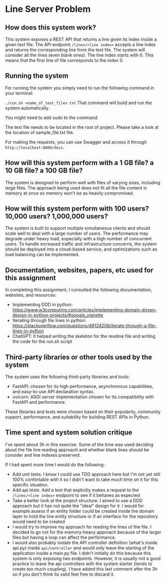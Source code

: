 # Line Server Problem

## How does this system work?

This system exposes a REST API that returns a line given its index inside a given text file. 
The API endpoint `/lines/<line index>` accepts a line index and returns the corresponding line from the text file.
The system will consider all the lines (even blank ones).
The line index starts with 0. This means that the first line of file corresponds to the index 0.

## Running the system

For running the system you simply need to run the following command in your terminal:

`
./run.sh <name_of_text_file>.txt
`
That command will build and run the system automatically.

You might need to add sudo to the command.

The text file needs to be located in the root of project. Please take a look at the location of sample_file.txt file.

For making the requests, you can use Swagger and access it through `http://localhost:8000/docs`.

## How will this system perform with a 1 GB file? a 10 GB file? a 100 GB file?

The system is designed to perform well with files of varying sizes, including large files. 
The approach being used does not fit all the file content in memory at once so memory won't be as heavily compromised.

## How will this system perform with 100 users? 10,000 users? 1,000,000 users?

The system is built to support multiple simultaneous clients and should scale well to deal with a large number of users. 
The performance may degrade under heavy load, especially with a high number of concurrent users. 
To handle increased traffic and infrastructure concerns, the system should be deployed into a cloud-based service, and optimizations such as load balancing can be implemented.

## Documentation, websites, papers, etc used for this assignment

In completing this assignment, I consulted the following documentation, websites, and resources:
- Implementing DDD in python: https://www.w3computing.com/articles/implementing-domain-driven-design-in-python-projects/#google_vignette
- Iterating through file lines in python: https://stackoverflow.com/questions/48124206/iterate-through-a-file-lines-in-python
- ChatGPT: It helped writing the skeleton for the readme file and writing the code for the run.sh script

## Third-party libraries or other tools used by the system

The system uses the following third-party libraries and tools:
- FastAPI: chosen for its high performance, asynchronous capabilities, and easy-to-use API declaration syntax.
- uvicorn: ASGI server implementation chosen for its compatibility with FastAPI and performance.

These libraries and tools were chosen based on their popularity, community support, performance, and suitability for building REST APIs in Python.


## Time spent and system solution critique

I've spent about 3h in this exercise.
Some of the time was used deciding about the file line reading approach and whether blank lines should be consider and line indexes preserved.

If I had spent more time I would do the following:
- Add unit tests. I know I could use TDD approach here but I'm not yet still 100% confortable with it so I didn't want to take much time on it for this specific situation.
- Add api tests. Add a test that explicitly makes a request to the `/lines/<line index>` endpoint to see if it behaves as expected
- Take a better look at the project structure. I aimed to use a DDD approach but it has not quite the "ideal" design for it.
I would for example assess if an entity folder could be created inside the domain layer to hold the line entity structure or if an interface for
the repository would need to be created
- I would try to improve my approach for reading the lines of the file. I decided to go not for the memory-heavy approach 
because of the larger files but having a loop can affect the performance.
- I would also probably isolate the API controller definition (what's inside api.py) inside `api/controller`
and would only leave the starting of the application inside a main.py file.
I didn't initially do this because this system is only exposing two endpoints. However, it is usually not a good practice
to leave the api controllers with the system starter (tends to create too much coupling).
I have added this last comment after the 3h so if you don't think its valid feel free to discard it.

